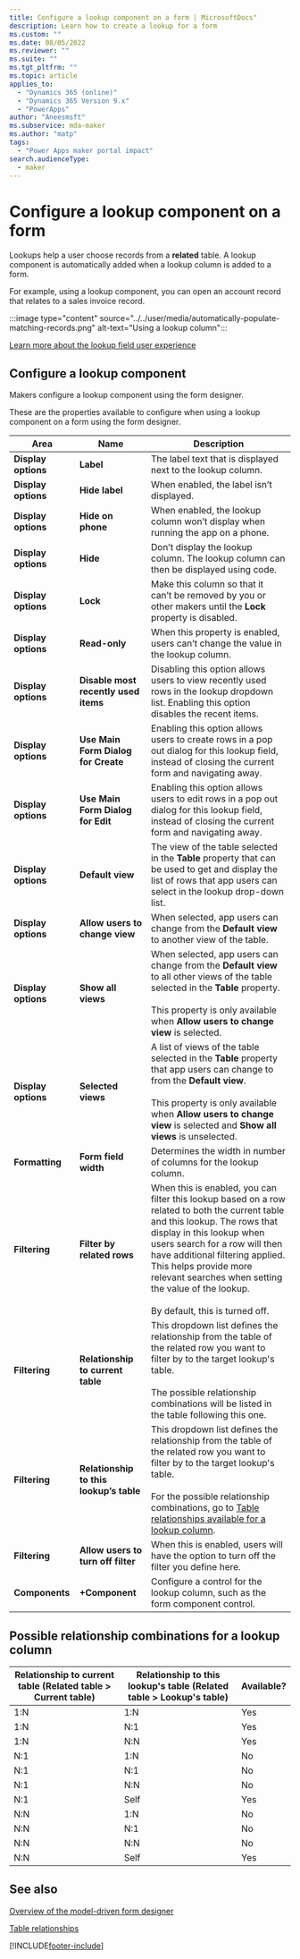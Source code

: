 ```yaml
---
title: Configure a lookup component on a form | MicrosoftDocs"
description: Learn how to create a lookup for a form
ms.custom: ""
ms.date: 08/05/2022
ms.reviewer: ""
ms.suite: ""
ms.tgt_pltfrm: ""
ms.topic: article
applies_to: 
  - "Dynamics 365 (online)"
  - "Dynamics 365 Version 9.x"
  - "PowerApps"
author: "Aneesmsft"
ms.subservice: mda-maker
ms.author: "matp"
tags: 
  - "Power Apps maker portal impact"
search.audienceType: 
  - maker
---
```

# Configure a lookup component on a form  

Lookups help a user choose records from a **related** table. A lookup component is automatically added when a lookup column is added to a form.

For example, using a lookup component, you can open an account record that relates to a sales invoice record.

:::image type="content" source="../../user/media/automatically-populate-matching-records.png" alt-text="Using a lookup column":::

[Learn more about the lookup field user experience](../../user/lookup-field.md)

## Configure a lookup component

Makers configure a lookup component using the form designer.

These are the properties available to configure when using a lookup component on a form using the form designer.

|Area  |Name  |Description  |
|---------|---------|---------|
| **Display options** | **Label** |  The label text that is displayed next to the lookup column. |
| **Display options**   | **Hide label**  | When enabled, the label isn’t displayed.  |
| **Display options**   | **Hide on phone**  | When enabled, the lookup column won’t display when running the app on a phone.  |
| **Display options**   | **Hide**  | Don’t display the lookup column. The lookup column can then be displayed using code.  |
| **Display options**   | **Lock**  | Make this column so that it can’t be removed by you or other makers until the **Lock** property is disabled.  |
| **Display options**   | **Read-only**  | When this property is enabled, users can’t change the value in the lookup column.  |
| **Display options**   | **Disable most recently used items**  | Disabling this option allows users to view recently used rows in the lookup dropdown list. Enabling this option disables the recent items.   |
| **Display options**   | **Use Main Form Dialog for Create**  | Enabling this option allows users to create rows in a pop out dialog for this lookup field, instead of closing the current form and navigating away.  |
| **Display options**   | **Use Main Form Dialog for Edit**  | Enabling this option allows users to edit rows in a pop out dialog for this lookup field, instead of closing the current form and navigating away.   |
| **Display options** | **Default view** |  The view of the table selected in the **Table** property that can be used to get and display the list of rows that app users can select in the lookup drop-down list. |
| **Display options** | **Allow users to change view** |  When selected, app users can change from the **Default view** to another view of the table. |
| **Display options** | **Show all views** |  When selected, app users can change from the **Default view** to all other views of the table selected in the **Table** property. <br /><br />This property is only available when **Allow users to change view** is selected. |
| **Display options** | **Selected views** |  A list of views of the table selected in the **Table** property that app users can change to from the **Default view**. <br /><br />This property is only available when **Allow users to change view** is selected and **Show all views** is unselected. |
| **Formatting**  | **Form field width**  | Determines the width in number of columns for the lookup column.  |
| **Filtering**  | **Filter by related rows**  | When this is enabled, you can filter this lookup based on a row related to both the current table and this lookup. The rows that display in this lookup when users search for a row will then have additional filtering applied. This helps provide more relevant searches when setting the value of the lookup. <br /><br />By default, this is turned off.  |
| **Filtering**  | **Relationship to current table** | This dropdown list defines the relationship from the table of the related row you want to filter by to the target lookup's table. <br /><br />The possible relationship combinations will be listed in the table following this one.  |
| **Filtering**  | **Relationship to this lookup’s table**  | This dropdown list defines the relationship from the table of the related row you want to filter by to the target lookup's table. <br /><br />For the possible relationship combinations, go to [Table relationships available for a lookup column](#possible-relationship-combinations-for-a-lookup-column).   |
| **Filtering**  | **Allow users to turn off filter**  | When this is enabled, users will have the option to turn off the filter you define here.  |
| **Components**  | **+Component** | Configure a control for the lookup column, such as the form component control.  |

## Possible relationship combinations for a lookup column

|Relationship to current table (Related table > Current table) |Relationship to this lookup's table (Related table > Lookup's table) |Available?|
|-----------------------------|------------------------------|----------------|
|1:N|1:N|Yes|
|1:N|N:1|Yes|
|1:N|N:N|Yes|
|N:1|1:N|No|
|N:1|N:1|No|
|N:1|N:N|No|
|N:1|Self|Yes|
|N:N|1:N|No|
|N:N|N:1|No|
|N:N|N:N|No|
|N:N|Self|Yes|

## See also

[Overview of the model-driven form designer](form-designer-overview.md)  

[Table relationships](../data-platform/create-edit-entity-relationships.md)


[!INCLUDE[footer-include](../../includes/footer-banner.md)]
